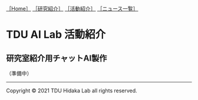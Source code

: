 [1]: /
[2]: /research/
[3]: /activity/
[4]: /news/
[［Home］][1] [［研究紹介］][2] [［活動紹介］][3] [［ニュース一覧］][4]

# TDU AI Lab 活動紹介

## 研究室紹介用チャットAI製作

（準備中）


---
Copyright &copy; 2021 TDU Hidaka Lab all rights reserved. 
